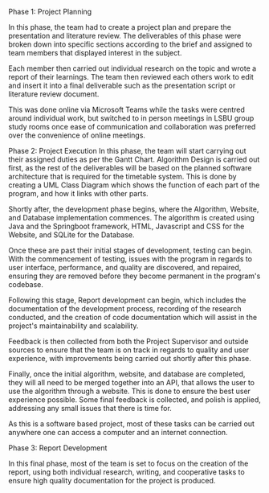 Phase 1: Project Planning

In this phase, the team had to create a project plan and prepare the presentation and literature review. The deliverables of this phase were broken down into specific sections according to the brief and assigned to team members that displayed interest in the subject. 

Each member then carried out individual research on the topic and wrote a report of their learnings. The team then reviewed each others work to edit and insert it into a final deliverable such as the presentation script or literature review document. 

This was done online via Microsoft Teams while the tasks were centred around individual work, but switched to in person meetings in LSBU group study rooms once ease of communication and collaboration was preferred over the convenience of online meetings.

Phase 2: Project Execution
In this phase, the team will start carrying out their assigned duties as per the Gantt Chart.
Algorithm Design is carried out first, as the rest of the deliverables will be based on the planned software architecture that is required for the timetable system. This is done by creating a UML Class Diagram which shows the function of each part of the program, and how it links with other parts. 

Shortly after, the development phase begins, where the Algorithm, Website, and Database implementation commences. The algorithm is created using Java and the Springboot framework, HTML, Javascript and CSS for the Website, and SQLite for the Database.

Once these are past their initial stages of development, testing can begin. With the commencement of testing, issues with the program in regards to user interface, performance, and quality are discovered, and repaired, ensuring they are removed before they become permanent in the program's codebase. 

Following this stage, Report development can begin, which includes the documentation of the development process, recording of the research conducted, and the creation of code documentation which will assist in the project's maintainability and scalability. 

Feedback is then collected from both the Project Supervisor and outside sources to ensure that the team is on track in regards to quality and user experience, with improvements being carried out shortly after this phase. 

Finally, once the initial algorithm, website, and database are completed, they will all need to be merged together into an API, that allows the user to use the algorithm through a website. This is done to ensure the best user experience possible. Some final feedback is collected, and polish is applied, addressing any small issues that there is time for.

As this is a software based project, most of these tasks can be carried out anywhere one can access a computer and an internet connection.

Phase 3: Report Development

In this final phase, most of the team is set to focus on the creation of the report, using both individual research, writing, and cooperative tasks to ensure high quality documentation for the project is produced. 


